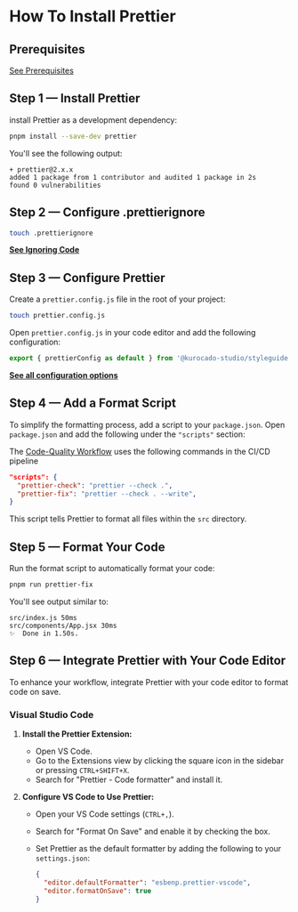 <!--
 * Made with ❤️ and adobo by Kurocado Studio
 * Copyright (c) 2024. All Rights Reserved.
 *
 * Learn more about Kurocado Studio: {@link https://www.kurocado.studio}
 *
 * Explore our open-source projects: {@link https://github.com/kurocado-studio}
-->

# How To Install Prettier

## Prerequisites

[See Prerequisites](Guides.md)

## Step 1 — Install Prettier

install Prettier as a development dependency:

```bash
pnpm install --save-dev prettier
```

You'll see the following output:

```
+ prettier@2.x.x
added 1 package from 1 contributor and audited 1 package in 2s
found 0 vulnerabilities
```

## Step 2 — Configure .prettierignore

```bash
touch .prettierignore
```

**[See Ignoring Code](https://prettier.io/docs/en/ignore.html#ignoring-files-prettierignore)**

## Step 3 — Configure Prettier

Create a `prettier.config.js` file in the root of your project:

```bash
touch prettier.config.js
```

Open `prettier.config.js` in your code editor and add the following configuration:

```javascript
export { prettierConfig as default } from '@kurocado-studio/styleguide';
```

**[See all configuration options](https://github.com/Kurocado-Studio/styleguide/tree/main/src/prettier/index.js)**

## Step 4 — Add a Format Script

To simplify the formatting process, add a script to your `package.json`. Open `package.json` and add
the following under the `"scripts"` section:

<note>The <a href="Code-Quality.md">Code-Quality Workflow</a> uses the following commands in the
CI/CD pipeline</note>

```json
"scripts": {
  "prettier-check": "prettier --check .",
  "prettier-fix": "prettier --check . --write",
}
```

This script tells Prettier to format all files within the `src` directory.

## Step 5 — Format Your Code

Run the format script to automatically format your code:

```bash
pnpm run prettier-fix
```

You'll see output similar to:

```
src/index.js 50ms
src/components/App.jsx 30ms
✨  Done in 1.50s.
```

## Step 6 — Integrate Prettier with Your Code Editor

To enhance your workflow, integrate Prettier with your code editor to format code on save.

### Visual Studio Code

1. **Install the Prettier Extension:**

   - Open VS Code.
   - Go to the Extensions view by clicking the square icon in the sidebar or pressing
     `CTRL+SHIFT+X`.
   - Search for "Prettier - Code formatter" and install it.

2. **Configure VS Code to Use Prettier:**

   - Open your VS Code settings (`CTRL+,`).
   - Search for "Format On Save" and enable it by checking the box.
   - Set Prettier as the default formatter by adding the following to your `settings.json`:

     ```json
     {
       "editor.defaultFormatter": "esbenp.prettier-vscode",
       "editor.formatOnSave": true
     }
     ```
